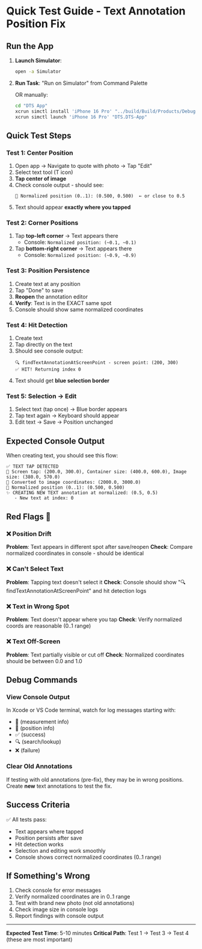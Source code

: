 # Quick Test Guide - Text Annotation Position Fix

## Run the App

1. **Launch Simulator**:
   ```bash
   open -a Simulator
   ```

2. **Run Task**: "Run on Simulator" from Command Palette

   OR manually:
   ```bash
   cd "DTS App"
   xcrun simctl install 'iPhone 16 Pro' "../build/Build/Products/Debug-iphonesimulator/DTS App.app"
   xcrun simctl launch 'iPhone 16 Pro' "DTS.DTS-App"
   ```

## Quick Test Steps

### Test 1: Center Position
1. Open app → Navigate to quote with photo → Tap "Edit"
2. Select text tool (T icon)
3. **Tap center of image**
4. Check console output - should see:
   ```
   📍 Normalized position (0..1): (0.500, 0.500)  ← or close to 0.5
   ```
5. Text should appear **exactly where you tapped**

### Test 2: Corner Positions
1. Tap **top-left corner** → Text appears there
   - Console: `Normalized position: (~0.1, ~0.1)`
2. Tap **bottom-right corner** → Text appears there
   - Console: `Normalized position: (~0.9, ~0.9)`

### Test 3: Position Persistence
1. Create text at any position
2. Tap "Done" to save
3. **Reopen** the annotation editor
4. **Verify**: Text is in the EXACT same spot
5. Console should show same normalized coordinates

### Test 4: Hit Detection
1. Create text
2. Tap directly on the text
3. Should see console output:
   ```
   🔍 findTextAnnotationAtScreenPoint - screen point: (200, 300)
   ✅ HIT! Returning index 0
   ```
4. Text should get **blue selection border**

### Test 5: Selection → Edit
1. Select text (tap once) → Blue border appears
2. Tap text again → Keyboard should appear
3. Edit text → Save → Position unchanged

## Expected Console Output

When creating text, you should see this flow:

```
✅ TEXT TAP DETECTED
📐 Screen tap: (200.0, 300.0), Container size: (400.0, 600.0), Image size: (380.0, 570.0)
📍 Converted to image coordinates: (2000.0, 3000.0)
📍 Normalized position (0..1): (0.500, 0.500)
✨ CREATING NEW TEXT annotation at normalized: (0.5, 0.5)
   - New text at index: 0
```

## Red Flags 🚩

### ❌ Position Drift
**Problem**: Text appears in different spot after save/reopen
**Check**: Compare normalized coordinates in console - should be identical

### ❌ Can't Select Text
**Problem**: Tapping text doesn't select it
**Check**: Console should show "🔍 findTextAnnotationAtScreenPoint" and hit detection logs

### ❌ Text in Wrong Spot
**Problem**: Text doesn't appear where you tap
**Check**: Verify normalized coords are reasonable (0..1 range)

### ❌ Text Off-Screen
**Problem**: Text partially visible or cut off
**Check**: Normalized coordinates should be between 0.0 and 1.0

## Debug Commands

### View Console Output
In Xcode or VS Code terminal, watch for log messages starting with:
- 📐 (measurement info)
- 📍 (position info)
- ✅ (success)
- 🔍 (search/lookup)
- ❌ (failure)

### Clear Old Annotations
If testing with old annotations (pre-fix), they may be in wrong positions. Create **new** text annotations to test the fix.

## Success Criteria

✅ All tests pass:
- Text appears where tapped
- Position persists after save
- Hit detection works
- Selection and editing work smoothly
- Console shows correct normalized coordinates (0..1 range)

## If Something's Wrong

1. Check console for error messages
2. Verify normalized coordinates are in 0..1 range
3. Test with brand new photo (not old annotations)
4. Check image size in console logs
5. Report findings with console output

---

**Expected Test Time**: 5-10 minutes
**Critical Path**: Test 1 → Test 3 → Test 4 (these are most important)
